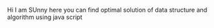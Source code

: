 Hi I am SUnny here you can find optimal solution of data structure and algorithm using java script 

